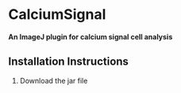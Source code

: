 # CalciumSignal
#### An ImageJ plugin for calcium signal cell analysis

## Installation Instructions
1. Download the jar file